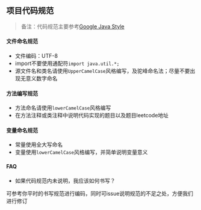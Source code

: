 ## 项目代码规范

> 备注：代码规范主要参考[Google Java Style](http://www.hawstein.com/posts/google-java-style.html)

#### 文件命名规范

* 文件编码：UTF-8
* import不要使用通配符`import java.util.*;`
* 源文件名和类名请使用`UpperCamelCase`风格编写，及驼峰命名法；尽量不要出现无意义数字命名

#### 方法编写规范

* 方法命名请使用`lowerCamelCase`风格编写
* 在方法注释或类注释中说明代码实现的题目以及题目leetcode地址

#### 变量命名规范

* 常量使用全大写命名
* 变量使用`lowerCamelCase`风格编写，并简单说明变量意义

#### FAQ

* 如果代码规范内未说明，我应该如何书写？

可参考你平时的书写规范进行编码，同时可issue说明规范的不足之处，方便我们进行修订




